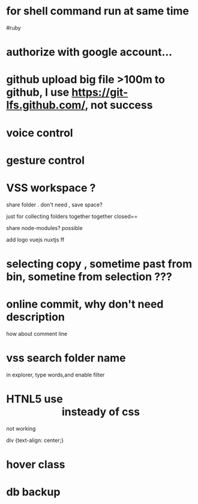 # for shell command run at same time

#ruby

# authorize with google account...

# github upload big file >100m to github, I use https://git-lfs.github.com/, not success


# voice control
# gesture control



# VSS workspace ? 

share folder . don't need , save space?

just for collecting folders together together
closed==

share node-modules? possible

add logo
vuejs
nuxtjs  ff

# selecting copy , sometime  past from bin, sometine from selection ???



# online commit, why don't need description
how about comment line


# vss search folder name

in explorer, type words,and enable filter


# HTNL5 use <center> insteady of css 
not working 

div {text-align: center;}


# hover class 


# db backup